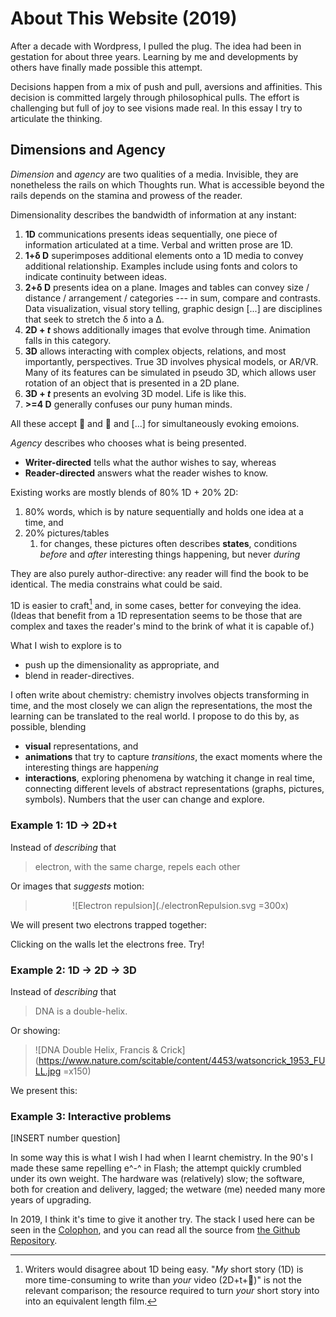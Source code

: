 # About This Website (2019)

After a decade with Wordpress, I pulled the plug.  The idea had been in gestation for about three years.  Learning by me and developments by others have finally made possible this attempt.

Decisions happen from a mix of push and pull, aversions and affinities.  This decision is committed largely through philosophical pulls.  The effort is challenging but full of joy to see visions made real.  In this essay I try to articulate the thinking.

## Dimensions and Agency

*Dimension* and *agency* are two qualities of a media.  Invisible, they are nonetheless the rails on which Thoughts run.  What is accessible beyond the rails depends on the stamina and prowess of the reader.

Dimensionality describes the bandwidth of information at any instant:

1. **1D** communications presents ideas sequentially, one piece of information articulated at a time.  Verbal and written prose are 1D.
2. **1+δ D** superimposes additional elements onto a 1D media to convey additional relationship.  Examples include using fonts and colors to indicate continuity between ideas.
3. **2+δ D** presents idea on a plane.  Images and tables can convey size / distance / arrangement / categories --- in sum, compare and contrasts.  Data visualization, visual story telling, graphic design [...] are disciplines that seek to stretch the δ into a Δ.
4. **2D + _t_** shows additionally images that evolve through time.  Animation falls in this category.
5. **3D** allows interacting with complex objects, relations, and most importantly, perspectives.  True 3D involves physical models, or AR/VR.  Many of its features can be simulated in pseudo 3D, which allows user rotation of an object that is presented in a 2D plane.
6. **3D + _t_** presents an evolving 3D model.  Life is like this.
7. **>=4 D** generally confuses our puny human minds.

All these accept 🎵 and 🌹 and [...] for simultaneously evoking emoions.

*Agency* describes who chooses what is being presented.

* **Writer-directed** tells what the author wishes to say, whereas
* **Reader-directed** answers what the reader wishes to know.

Existing works are mostly blends of 80% 1D + 20% 2D:

1. 80% words, which is by nature sequentially and holds one idea at a time, and
2. 20% pictures/tables
   1. for changes, these pictures often describes **states**, conditions *before* and *after* interesting things happening, but never *during*

They are also purely author-directive: any reader will find the book to be identical.  The media constrains what could be said.

1D is easier to craft[^ease] and, in some cases, better for conveying the idea.  (Ideas that benefit from a 1D representation seems to be those that are complex and taxes the reader's mind to the brink of what it is capable of.)

[^ease]: Writers would disagree about 1D being easy.  "*My* short story (1D) is more time-consuming to write than *your* video (2D+t+🎵)" is not the relevant comparison; the resource required to turn *your* short story into into an equivalent length film.

What I wish to explore is to 

* push up the dimensionality as appropriate, and 
* blend in reader-directives.  
  
I often write about chemistry: chemistry involves objects transforming in time, and the most closely we can align the representations, the most the learning can be translated to the real world.  I propose to do this by, as possible, blending 

* **visual** representations, and
* **animations** that try to capture *transitions*, the exact moments where the interesting things are happen*ing*
* **interactions**, exploring phenomena by watching it change in real time, connecting different levels of abstract representations (graphs, pictures, symbols).  Numbers that the user can change and explore.

### Example 1: 1D -> 2D+t

Instead of *describing* that

>  electron, with the same charge, repels each other

Or images that *suggests* motion:

<center>

> ![Electron repulsion](./electronRepulsion.svg =300x)

</center>

We will present two electrons trapped together:

<center>

<!-- <anim-electronRepulsionSimple /> -->

</center>

Clicking on the walls let the electrons free.  Try!

### Example 2: 1D -> 2D -> 3D

Instead of *describing* that

> DNA is a double-helix.

Or showing:

> ![DNA Double Helix, Francis & Crick](https://www.nature.com/scitable/content/4453/watsoncrick_1953_FULL.jpg =x150)

We present this:

<Molecule pdb="1bna" />

### Example 3: Interactive problems

[INSERT number question]

In some way this is what I wish I had when I learnt chemistry.  In the 90's I made these same repelling e^-^ in Flash; the attempt quickly crumbled under its own weight.  The hardware was (relatively) slow; the software, both for creation and delivery, lagged; the wetware (me) needed many more years of upgrading.

<!-- [INSERT WARDLEY MAP OF NICHE: vert: Visibility, hor: evolution] -->

In 2019, I think it's time to give it another try.  The stack I used here can be seen in the [Colophon](../colophon.html), and you can read all the source from [the Github Repository](https://github.com/jkwchui/chem-jon-hk).

<!-- ## Cultural Statement

The Internet of the 90s was weird & clunky, but the Internet of the 10s is a disease.  The business model of the day is to capture your attention, make you addicted, surveille you, and sell it to the highest bidder.  It has adverse social consequences.  It's wrong.

The Internet needs not be a parasite that injects a neural toxin to manipulate its host.  We need more examples  -->